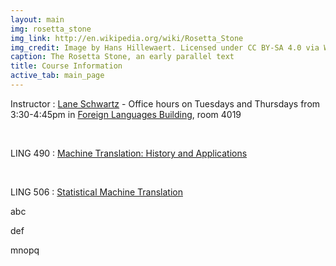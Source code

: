```yaml
---
layout: main
img: rosetta_stone
img_link: http://en.wikipedia.org/wiki/Rosetta_Stone
img_credit: Image by Hans Hillewaert. Licensed under CC BY-SA 4.0 via Wikimedia Commons.
caption: The Rosetta Stone, an early parallel text
title: Course Information
active_tab: main_page 
---
```


Instructor
: [Lane Schwartz](http://www.linguistics.illinois.edu/people/lanes) - Office hours on Tuesdays and Thursdays from 3:30-4:45pm in [Foreign Languages Building](https://www.fs.uiuc.edu/ada/0172.html), room 4019


<br/>

LING 490
: [Machine Translation: History and Applications](ling490.html)

<br/>

LING 506
: [Statistical Machine Translation](ling506.html)

abc

def

mnopq
